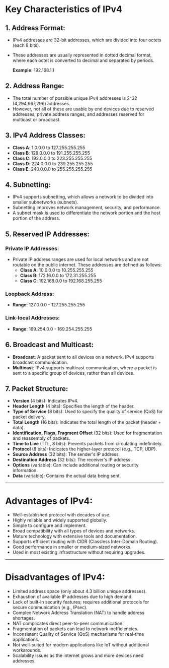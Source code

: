 # Key Characteristics of IPv4

## 1. Address Format:
- IPv4 addresses are 32-bit addresses, which are divided into four octets (each 8 bits).
- These addresses are usually represented in dotted decimal format, where each octet is converted to decimal and separated by periods.
  
  **Example**: 192.168.1.1

## 2. Address Range:
- The total number of possible unique IPv4 addresses is 2^32 (4,294,967,296) addresses.
- However, not all of these are usable by end devices due to reserved addresses, private address ranges, and addresses reserved for multicast or broadcast.

## 3. IPv4 Address Classes:
- **Class A**: 1.0.0.0 to 127.255.255.255
- **Class B**: 128.0.0.0 to 191.255.255.255
- **Class C**: 192.0.0.0 to 223.255.255.255
- **Class D**: 224.0.0.0 to 239.255.255.255
- **Class E**: 240.0.0.0 to 255.255.255.255

## 4. Subnetting:
- IPv4 supports subnetting, which allows a network to be divided into smaller subnetworks (subnets).
- Subnetting improves network management, security, and performance.
- A subnet mask is used to differentiate the network portion and the host portion of the address.

## 5. Reserved IP Addresses:

### Private IP Addresses:
- Private IP address ranges are used for local networks and are not routable on the public internet. These addresses are defined as follows:
  - **Class A**: 10.0.0.0 to 10.255.255.255
  - **Class B**: 172.16.0.0 to 172.31.255.255
  - **Class C**: 192.168.0.0 to 192.168.255.255

### Loopback Address:
- **Range**: 127.0.0.0 - 127.255.255.255

### Link-local Addresses:
- **Range**: 169.254.0.0 - 169.254.255.255

## 6. Broadcast and Multicast:

- **Broadcast**: A packet sent to all devices on a network. IPv4 supports broadcast communication.
- **Multicast**: IPv4 supports multicast communication, where a packet is sent to a specific group of devices, rather than all devices.

## 7. Packet Structure:

- **Version** (4 bits): Indicates IPv4.
- **Header Length** (4 bits): Specifies the length of the header.
- **Type of Service** (8 bits): Used to specify the quality of service (QoS) for packet delivery.
- **Total Length** (16 bits): Indicates the total length of the packet (header + data).
- **Identification, Flags, Fragment Offset** (32 bits): Used for fragmentation and reassembly of packets.
- **Time to Live** (TTL, 8 bits): Prevents packets from circulating indefinitely.
- **Protocol** (8 bits): Indicates the higher-layer protocol (e.g., TCP, UDP).
- **Source Address** (32 bits): The sender's IP address.
- **Destination Address** (32 bits): The receiver's IP address.
- **Options** (variable): Can include additional routing or security information.
- **Data** (variable): Contains the actual data being sent.

---

# Advantages of IPv4:
- Well-established protocol with decades of use.
- Highly reliable and widely supported globally.
- Simple to configure and implement.
- Broad compatibility with all types of devices and networks.
- Mature technology with extensive tools and documentation.
- Supports efficient routing with CIDR (Classless Inter-Domain Routing).
- Good performance in smaller or medium-sized networks.
- Used in most existing infrastructure without requiring upgrades.

---

# Disadvantages of IPv4:
- Limited address space (only about 4.3 billion unique addresses).
- Exhaustion of available IP addresses due to high demand.
- Lack of built-in security features; requires additional protocols for secure communication (e.g., IPsec).
- Complex Network Address Translation (NAT) to handle address shortages.
- NAT complicates direct peer-to-peer communication.
- Fragmentation of packets can lead to network inefficiencies.
- Inconsistent Quality of Service (QoS) mechanisms for real-time applications.
- Not well-suited for modern applications like IoT without additional workarounds.
- Scalability issues as the internet grows and more devices need addresses.
